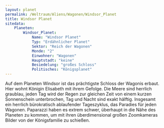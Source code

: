 ```yaml
---
layout: planet
permalink: /Weltraum/Aliens/Wagonen/Windsor_Planet
title: Windsor Planet
sitedata:
    Planeten:
        Windsor_Planet:
            Name: "Windsor Planet"
            Typ: "Erdähnlicher Planet"
            Sektor: "Reich der Wagonen"
            Monde: "2"
            Einwohner: "Wagonen"
            Hauptstadt: "keine"
            Besiedelung: "großes Schloss"
            Politisches: "Königsplanet"
---
```




Auf dem Planeten Windsor ist das prächtigste Schloss der Wagonis erbaut. Hier wohnt Königin Elisabeth mit ihrem Gefolge. Die Meere sind herrlich graublau, jeden Tag wird der Regen zur gleichen Zeit von einem kurzen Sonnenschein unterbrochen, Tag und Nacht sind exakt hälftig. Insgesamt ein herrlich bürokratisch ablaufender Tageszyklus, das Paradies für jeden Wagonen. Paparazzi haben es extrem schwer, überhaupt in die Nähe des Planeten zu kommen, um mit ihren überdimensional großen Zoomkameras Bilder von der Königsfamilie zu schießen.

